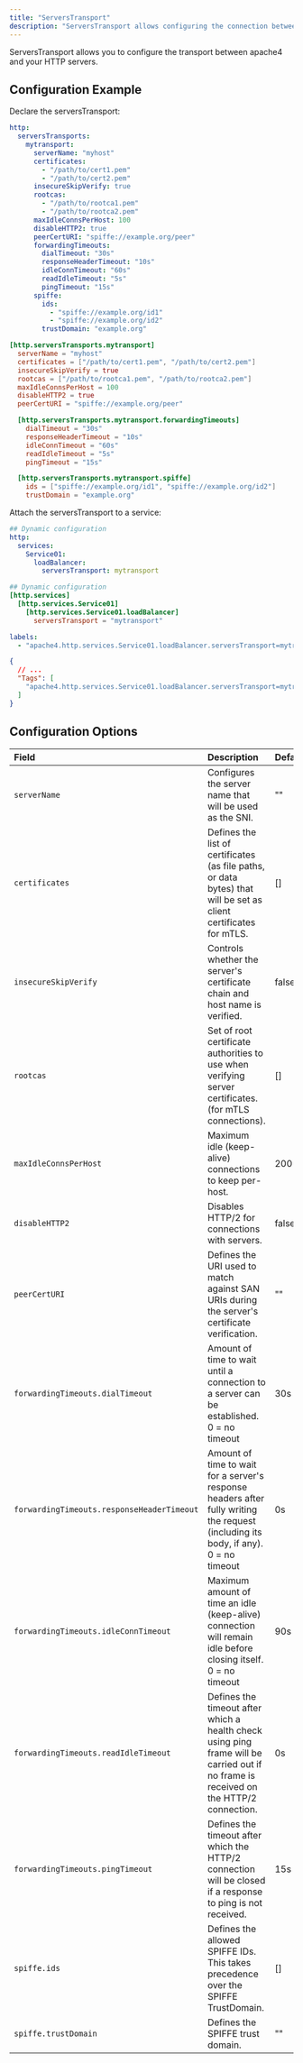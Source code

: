 ```yaml
---
title: "ServersTransport"
description: "ServersTransport allows configuring the connection between apache4 and the HTTP servers."
---
```


ServersTransport allows you to configure the transport between apache4 and your HTTP servers.

## Configuration Example

Declare the serversTransport:

```yaml tab="Structured (YAML)"
http:
  serversTransports:
    mytransport:
      serverName: "myhost"
      certificates:
        - "/path/to/cert1.pem"
        - "/path/to/cert2.pem"
      insecureSkipVerify: true
      rootcas:
        - "/path/to/rootca1.pem"
        - "/path/to/rootca2.pem"
      maxIdleConnsPerHost: 100
      disableHTTP2: true
      peerCertURI: "spiffe://example.org/peer"
      forwardingTimeouts:
        dialTimeout: "30s"
        responseHeaderTimeout: "10s"
        idleConnTimeout: "60s"
        readIdleTimeout: "5s"
        pingTimeout: "15s"
      spiffe:
        ids:
          - "spiffe://example.org/id1"
          - "spiffe://example.org/id2"
        trustDomain: "example.org"
```

```toml tab="Structured (TOML)"
[http.serversTransports.mytransport]
  serverName = "myhost"
  certificates = ["/path/to/cert1.pem", "/path/to/cert2.pem"]
  insecureSkipVerify = true
  rootcas = ["/path/to/rootca1.pem", "/path/to/rootca2.pem"]
  maxIdleConnsPerHost = 100
  disableHTTP2 = true
  peerCertURI = "spiffe://example.org/peer"

  [http.serversTransports.mytransport.forwardingTimeouts]
    dialTimeout = "30s"
    responseHeaderTimeout = "10s"
    idleConnTimeout = "60s"
    readIdleTimeout = "5s"
    pingTimeout = "15s"

  [http.serversTransports.mytransport.spiffe]
    ids = ["spiffe://example.org/id1", "spiffe://example.org/id2"]
    trustDomain = "example.org"
``` 

Attach the serversTransport to a service:

```yaml tab="Structured (YAML)"
## Dynamic configuration
http:
  services:
    Service01:
      loadBalancer:
        serversTransport: mytransport
```

```toml tab="Structured(TOML)"
## Dynamic configuration
[http.services]
  [http.services.Service01]
    [http.services.Service01.loadBalancer]
      serversTransport = "mytransport"
```

```yaml tab="Labels"
labels:
  - "apache4.http.services.Service01.loadBalancer.serversTransport=mytransport"
```

```json tab="Tags"
{
  // ...
  "Tags": [
    "apache4.http.services.Service01.loadBalancer.serversTransport=mytransport"
  ]
}
```

## Configuration Options

| Field | Description                                               | Default              | Required |
|:------|:----------------------------------------------------------|:---------------------|:---------|
| `serverName` | Configures the server name that will be used as the SNI. | "" | No |
| `certificates` | Defines the list of certificates (as file paths, or data bytes) that will be set as client certificates for mTLS. | [] | No |
| `insecureSkipVerify` | Controls whether the server's certificate chain and host name is verified. | false  | No |
| `rootcas` | Set of root certificate authorities to use when verifying server certificates. (for mTLS connections). | [] | No |
| `maxIdleConnsPerHost` | Maximum idle (keep-alive) connections to keep per-host. | 200 | No |
| `disableHTTP2` | Disables HTTP/2 for connections with servers. | false | No |
| `peerCertURI` | Defines the URI used to match against SAN URIs during the server's certificate verification. | "" | No |
| `forwardingTimeouts.dialTimeout` | Amount of time to wait until a connection to a server can be established.<br />0 = no timeout | 30s  | No |
| `forwardingTimeouts.responseHeaderTimeout` | Amount of time to wait for a server's response headers after fully writing the request (including its body, if any).<br />0 = no timeout | 0s  | No |
| `forwardingTimeouts.idleConnTimeout` | Maximum amount of time an idle (keep-alive) connection will remain idle before closing itself.<br />0 = no timeout | 90s  | No |
| `forwardingTimeouts.readIdleTimeout` | Defines the timeout after which a health check using ping frame will be carried out if no frame is received on the HTTP/2 connection.  | 0s  | No |
| `forwardingTimeouts.pingTimeout` | Defines the timeout after which the HTTP/2 connection will be closed if a response to ping is not received. | 15s  | No |
| `spiffe.ids` | Defines the allowed SPIFFE IDs.<br />This takes precedence over the SPIFFE TrustDomain. | []  | No |
| `spiffe.trustDomain` | Defines the SPIFFE trust domain. | ""  | No |
